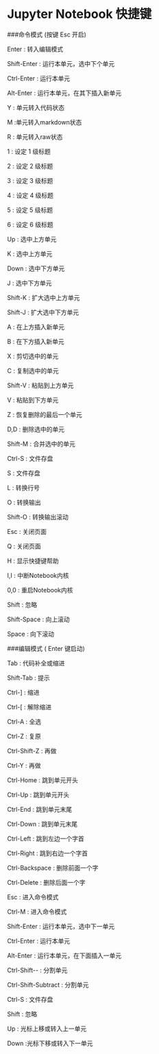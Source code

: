 # Jupyter Notebook 快捷键
###命令模式 (按键 Esc 开启)

Enter : 转入编辑模式

Shift-Enter : 运行本单元，选中下个单元

Ctrl-Enter : 运行本单元

Alt-Enter : 运行本单元，在其下插入新单元

Y : 单元转入代码状态

M :单元转入markdown状态

R : 单元转入raw状态

1 : 设定 1 级标题

2 : 设定 2 级标题

3 : 设定 3 级标题

4 : 设定 4 级标题

5 : 设定 5 级标题

6 : 设定 6 级标题

Up : 选中上方单元

K : 选中上方单元

Down : 选中下方单元

J : 选中下方单元

Shift-K : 扩大选中上方单元

Shift-J : 扩大选中下方单元

A : 在上方插入新单元

B : 在下方插入新单元

X : 剪切选中的单元

C : 复制选中的单元

Shift-V : 粘贴到上方单元

V : 粘贴到下方单元

Z : 恢复删除的最后一个单元

D,D : 删除选中的单元

Shift-M : 合并选中的单元

Ctrl-S : 文件存盘

S : 文件存盘

L : 转换行号

O : 转换输出

Shift-O : 转换输出滚动

Esc : 关闭页面

Q : 关闭页面

H : 显示快捷键帮助

I,I : 中断Notebook内核

0,0 : 重启Notebook内核

Shift : 忽略

Shift-Space : 向上滚动

Space : 向下滚动

###编辑模式 ( Enter 键启动)

Tab : 代码补全或缩进

Shift-Tab : 提示

Ctrl-] : 缩进

Ctrl-[ : 解除缩进

Ctrl-A : 全选

Ctrl-Z : 复原

Ctrl-Shift-Z : 再做

Ctrl-Y : 再做

Ctrl-Home : 跳到单元开头

Ctrl-Up : 跳到单元开头

Ctrl-End : 跳到单元末尾

Ctrl-Down : 跳到单元末尾

Ctrl-Left : 跳到左边一个字首

Ctrl-Right : 跳到右边一个字首

Ctrl-Backspace : 删除前面一个字

Ctrl-Delete : 删除后面一个字

Esc : 进入命令模式

Ctrl-M : 进入命令模式

Shift-Enter : 运行本单元，选中下一单元

Ctrl-Enter : 运行本单元

Alt-Enter : 运行本单元，在下面插入一单元

Ctrl-Shift-- : 分割单元

Ctrl-Shift-Subtract : 分割单元

Ctrl-S : 文件存盘

Shift : 忽略

Up : 光标上移或转入上一单元

Down :光标下移或转入下一单元

